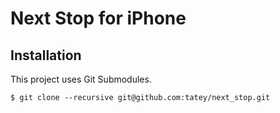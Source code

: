 # Next Stop for iPhone

## Installation

This project uses Git Submodules.

    $ git clone --recursive git@github.com:tatey/next_stop.git
